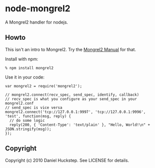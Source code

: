 # node-mongrel2

A Mongrel2 handler for nodejs.

## Howto

This isn't an intro to Mongrel2. Try the [Mongrel2 Manual](http://mongrel2.org/doc/tip/docs/manual/book.wiki) for that.

Install with npm:

    % npm install mongrel2

Use it in your code:

    var mongrel2 = require('mongrel2');

    // mongrel2.connect(recv_spec, send_spec, identify, callback)
    // recv_spec is what you configure as your send_spec in your mongrel2.conf
    // send_spec is vice versa
    mongrel2.connect('tcp://127.0.0.1:9997', 'tcp://127.0.0.1:9996', 'test', function(msg, reply) {
      // do some logic
      reply(200, { 'Content-Type': 'text/plain' }, "Hello, World!\n" + JSON.stringify(msg));
    });

## Copyright

Copyright (c) 2010 Daniel Huckstep. See LICENSE for details.
